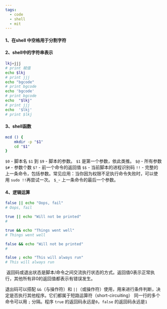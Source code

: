 ```yaml
---
tags:
  - code
  - shell
  - mit
---
```

#### 1、在shell 中空格用于分割字符
#### 2、shell中的字符串表示
```bash
lkj=jjj
# print 赋值
echo $lkj
# print jjj
echo "bgcode"
# print bgcode
echo 'bgcode'
# print bgcode
echo  "$lkj"
# print jjj
echo  '$lkj'
# print $lkj
```
#### 3、shell函数
```bash
mcd () {
    mkdir -p "$1"
    cd "$1"
}
```
`$0` - 脚本名
`$1` 到 `$9` - 脚本的参数。 `$1` 是第一个参数，依此类推。
`$@` - 所有参数
`$#` - 参数个数
 `$?` - 前一个命令的返回值
 `$$` - 当前脚本的进程识别码
 `!!` - 完整的上一条命令，包括参数。常见应用：当你因为权限不足执行命令失败时，可以使用 `sudo !!`再尝试一次。
 `$_`- 上一条命令的最后一个参数。
 
#### 4、逻辑运算
```bash
false || echo "Oops, fail"
# Oops, fail

true || echo "Will not be printed"
#

true && echo "Things went well"
# Things went well

false && echo "Will not be printed"
#

false ; echo "This will always run"
# This will always run
```
 返回码或退出状态是脚本/命令之间交流执行状态的方式。返回值0表示正常执行，其他所有非0的返回值都表示有错误发生。

退出码可以搭配 `&&`（与操作符）和 `||`（或操作符）使用，用来进行条件判断，决定是否执行其他程序。它们都属于短路运算符（short-circuiting） 同一行的多个命令可以用 `;` 分隔。程序 `true` 的返回码永远是`0`，`false` 的返回码永远是`1`